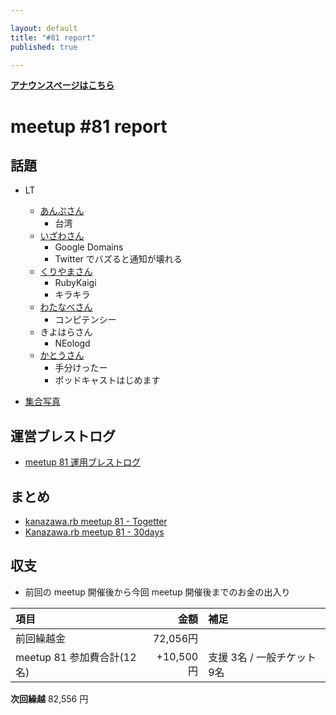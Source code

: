 ```yaml
---

layout: default
title: "#81 report"
published: true

---
```


<div style="text-align: left;"><a href="./"><strong>アナウンスページはこちら</strong></a></div>

# meetup #81 report

## 話題

* LT
  + [あんぷさん](https://twitter.com/kiyohara/status/1129666778659938305)
    - 台湾
  + [いざわさん](https://twitter.com/kiyohara/status/1129667019727548416)
    - Google Domains
    - Twitter でバズると通知が壊れる
  + [くりやまさん](https://twitter.com/kiyohara/status/1129667230445105152)
    - RubyKaigi
    - キラキラ
  + [わたなべさん](https://twitter.com/kiyohara/status/1129667411823583238)
    - コンピテンシー
  + きよはらさん
    - NEologd
  + [かとうさん](https://twitter.com/kiyohara/status/1129667638156615681)
    - 手分けったー
    - ポッドキャストはじめます

* [集合写真](https://twitter.com/kiyohara/status/1129668597750652929)

## 運営ブレストログ

* [meetup 81 運用ブレストログ](https://github.com/kanazawarb/meetup/wiki/meetup-81-%E9%81%8B%E7%94%A8%E3%83%96%E3%83%AC%E3%82%B9%E3%83%88%E3%83%AD%E3%82%B0)

## まとめ

* [kanazawa.rb meetup 81 - Togetter](https://togetter.com/li/1357584)
* [Kanazawa.rb meetup 81 - 30days](http://30d.jp/kzrb/71)


<!-- 分かっている範囲でリンクがあれば列挙する
## スライド

* XXX

-->

<!-- 分かっている範囲でリンクがあれば列挙する
## 参加者のブログ

* XXX

-->


## 収支

<!-- 適宜更新する(以下は meetup 45 の内容を例示) -->

* 前回の meetup 開催後から今回 meetup 開催後までのお金の出入り

|項目                           |金額         |補足                                               |
|:------------------------------|------------:|:--------------------------------------------------|
| 前回繰越金                    |    72,056円 |                                                   |
| meetup 81 参加費合計(12名)    |   +10,500円 | 支援 3名 / 一般チケット 9名                       |

**次回繰越**  82,556 円

